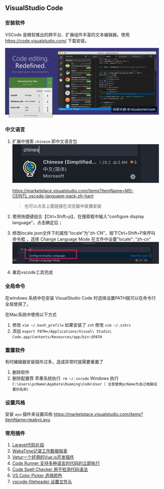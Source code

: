 ## VisualStudio Code

### 安装软件

VSCode 是微软推出的跨平台、扩展组件丰富的文本编辑器。使用 https://code.visualstudio.com/ 下载安装。

![image-20181020195230055](assets/image-20181020195230055.png)

### 中文语言

1. 扩展中搜索 `chinese` 即中文语言包![image-20181020194746230](assets/image-20181020194746230.png)

   https://marketplace.visualstudio.com/items?itemName=MS-CEINTL.vscode-language-pack-zh-hant

   > 也可以点击上面链接在浏览器中直播安装

2. 使用快捷键组合【Ctrl+Shift+p】，在搜索框中输入“configure display language”，点击确定后；

3. 修改locale.json文件下的属性“locale”为“zh-CN”，按下Ctrl+Shift+P來呼叫命令框 ，选择 Change Language Mode 在文件中设置"locale": "zh-cn"
	![image-20181020194927317](assets/image-20181020194927317.png)
5. 重启vscode工具完成

### 全局命令

在windows 系统中在安装 VisualStudio Code 时选择设置PATH就可以在命令行全局使用了。

在Mac系统中使用以下方式

1. 修改 `vim ~/.bash_profile`  如果安装了 `zsh` 修改 `vim ~/.zshrc`
2. 添加 `export PATH=/Applications/Visual\ Studio\ Code.app/Contents/Resources/app/bin:$PATH`



### 重置软件

有时编辑器安装插件过多，造成异常时就需要重置了

1. 删除软件
2. 删除配置荐
   苹果系统执行` rm ~/.vscode`
   Windows 执行 `C:\Users\pcName\AppData\Roaming\Code\User（ 注意替换pcName为自己电脑设置的名称）`



### 设置风格

安装 `ayu` 插件来设置风格 https://marketplace.visualstudio.com/items?itemName=teabyii.ayu



### 常用插件

1. [Laravel代码片段](https://marketplace.visualstudio.com/items?itemName=onecentlin.laravel-blade)
2. [WakaTime记录工作数据报表](https://marketplace.visualstudio.com/items?itemName=WakaTime.vscode-wakatime)
3. [Vetur一个好用的Vue.js开发插件](https://marketplace.visualstudio.com/items?itemName=octref.vetur)
4. [Code Runner 支持多种语言的代码的立即执行](https://marketplace.visualstudio.com/items?itemName=formulahendry.code-runner)
5. [Code Spell Checker 用于检测代码语法](https://marketplace.visualstudio.com/items?itemName=streetsidesoftware.code-spell-checker)
6. [VS Color Picker 选择颜色](https://marketplace.visualstudio.com/items?itemName=lihui.vs-color-picker)
7. [vscode-fileheader 设置文件头](https://marketplace.visualstudio.com/items?itemName=mikey.vscode-fileheader)